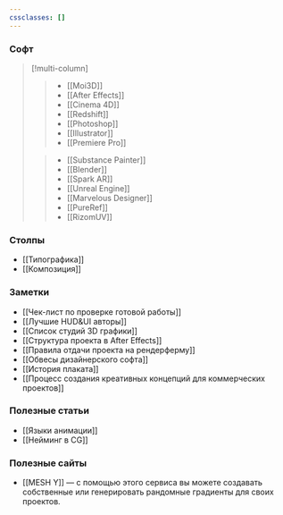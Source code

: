 ```yaml
---
cssclasses: []
---
```

### Софт 
> [!multi-column]
>  
>> - [[Moi3D]]
>> - [[After Effects]]
>> - [[Cinema 4D]]
>> - [[Redshift]]
>> - [[Photoshop]]
>> - [[Illustrator]]
>> - [[Premiere Pro]]
>
>> - [[Substance Painter]]
>> - [[Blender]]
>> - [[Spark AR]]
>> - [[Unreal Engine]]
>> - [[Marvelous Designer]]
>> - [[PureRef]]
>> - [[RizomUV]]

### Столпы
- [[Типографика]]
- [[Композиция]]

### Заметки
- [[Чек-лист по проверке готовой работы]]
- [[Лучшие HUD&UI авторы]]
- [[Список студий 3D графики]]
- [[Структура проекта в After Effects]]
- [[Правила отдачи проекта на рендерферму]]
- [[Обвесы дизайнерского софта]]
- [[История плаката]]
- [[Процесс создания креативных концепций для коммерческих проектов]]

### Полезные статьи
- [[Языки анимации]]
- [[Нейминг в CG]]

### Полезные сайты 
- [[MESH Y]] — с помощью этого сервиса вы можете создавать собственные или генерировать рандомные градиенты для своих проектов.
